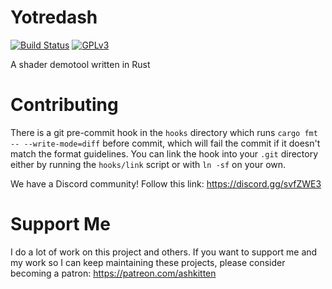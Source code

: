 # Yotredash

[![Build Status][travis_badge]][travis_link] [![GPLv3][license_badge]][license_link]

[travis_badge]: https://travis-ci.org/ashkitten/yotredash.svg?branch=master
[travis_link]: https://travis-ci.org/ashkitten/yotredash
[license_badge]: https://img.shields.io/github/license/ashkitten/yotredash.svg
[license_link]: LICENSE

A shader demotool written in Rust

# Contributing

There is a git pre-commit hook in the `hooks` directory which runs `cargo fmt -- --write-mode=diff` before commit, which will fail the commit if it doesn't match the format guidelines. You can link the hook into your `.git` directory either by running the `hooks/link` script or with `ln -sf` on your own.

We have a Discord community! Follow this link: https://discord.gg/svfZWE3

# Support Me

I do a lot of work on this project and others. If you want to support me and my work so I can keep maintaining these projects, please consider becoming a patron: https://patreon.com/ashkitten
